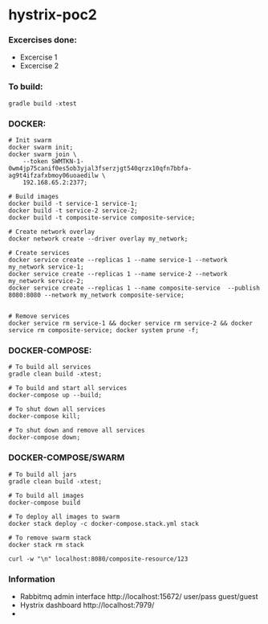 # hystrix-poc2

### Excercises done:
* Excercise 1
* Excercise 2


### To build:
```
gradle build -xtest
```



### DOCKER:
```
# Init swarm
docker swarm init;
docker swarm join \
    --token SWMTKN-1-0wm4jp75canif0es5ob3yjal3fserzjgt540qrzx10qfn7bbfa-ag9t4ifzafxbmoy06uoaedilw \
    192.168.65.2:2377;

# Build images
docker build -t service-1 service-1;
docker build -t service-2 service-2;
docker build -t composite-service composite-service;

# Create network overlay
﻿docker network create --driver overlay my_network;

# Create services
docker service create --replicas 1 --name service-1 --network my_network service-1;
docker service create --replicas 1 --name service-2 --network my_network service-2;
docker service create --replicas 1 --name composite-service  --publish 8080:8080 --network my_network composite-service;


# Remove services
docker service rm service-1 && docker service rm service-2 && docker service rm composite-service; docker system prune -f;
```


### DOCKER-COMPOSE:
```
# To build all services
gradle clean build -xtest;

# To build and start all services
docker-compose up --build;

# To shut down all services
docker-compose kill;

# To shut down and remove all services
docker-compose down;
```


### DOCKER-COMPOSE/SWARM
```
# To build all jars
gradle clean build -xtest;

# To build all images
docker-compose build

# To deploy all images to swarm
docker stack deploy -c docker-compose.stack.yml stack

# To remove swarm stack
docker stack rm stack
```

```
curl -w "\n" localhost:8080/composite-resource/123
```

### Information

* Rabbitmq admin interface http://localhost:15672/ user/pass guest/guest
* Hystrix dashboard http://localhost:7979/
* 